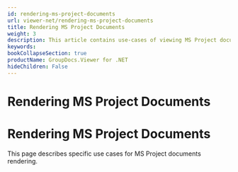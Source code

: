 ```yaml
---
id: rendering-ms-project-documents
url: viewer-net/rendering-ms-project-documents
title: Rendering MS Project Documents
weight: 3
description: This article contains use-cases of viewing MS Project documents with GroupDocs.Viewer within your .NET applications.
keywords: 
bookCollapseSection: true
productName: GroupDocs.Viewer for .NET
hideChildren: False
---
```


# Rendering MS Project Documents


# Rendering MS Project Documents

This page describes specific use cases for MS Project documents rendering.

